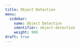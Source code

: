```yaml
---
title: Object Detection
menu:
  sidebar:
    name: Object Detection
    identifier: object-detection
    weight: 900
draft: true
---
```



